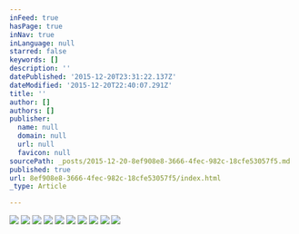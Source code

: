 ```yaml
---
inFeed: true
hasPage: true
inNav: true
inLanguage: null
starred: false
keywords: []
description: ''
datePublished: '2015-12-20T23:31:22.137Z'
dateModified: '2015-12-20T22:40:07.291Z'
title: ''
author: []
authors: []
publisher:
  name: null
  domain: null
  url: null
  favicon: null
sourcePath: _posts/2015-12-20-8ef908e8-3666-4fec-982c-18cfe53057f5.md
published: true
url: 8ef908e8-3666-4fec-982c-18cfe53057f5/index.html
_type: Article

---
```

![](https://the-grid-user-content.s3-us-west-2.amazonaws.com/ee6ce3d1-18dd-4096-8e7b-747920106d55.jpg)
![](https://the-grid-user-content.s3-us-west-2.amazonaws.com/40246cd8-1082-477e-9d63-5a12935dbe0e.jpg)
![](https://the-grid-user-content.s3-us-west-2.amazonaws.com/9686d20b-576f-40d7-894e-672a063d17ef.jpg)
![](https://the-grid-user-content.s3-us-west-2.amazonaws.com/caafbce9-f717-4256-a4df-65c3b299c29f.jpg)
![](https://the-grid-user-content.s3-us-west-2.amazonaws.com/45d62be9-c89d-45df-bdb0-e1eccfe027f9.jpg)
![](https://the-grid-user-content.s3-us-west-2.amazonaws.com/96b43fda-f79d-4f53-8e94-b63cfb07dc7c.jpg)
![](https://the-grid-user-content.s3-us-west-2.amazonaws.com/c94a2810-ab84-4cd8-b568-840974f2bd87.jpg)
![](https://the-grid-user-content.s3-us-west-2.amazonaws.com/9c8ca9bb-af4b-4048-8de6-7c40170e1713.jpg)
![](https://the-grid-user-content.s3-us-west-2.amazonaws.com/43ec5000-d2e9-4713-846f-8a9f4a3651e9.jpg)
![](https://the-grid-user-content.s3-us-west-2.amazonaws.com/bdb73334-2cb2-47b0-9cff-db29fe16c57f.jpg)